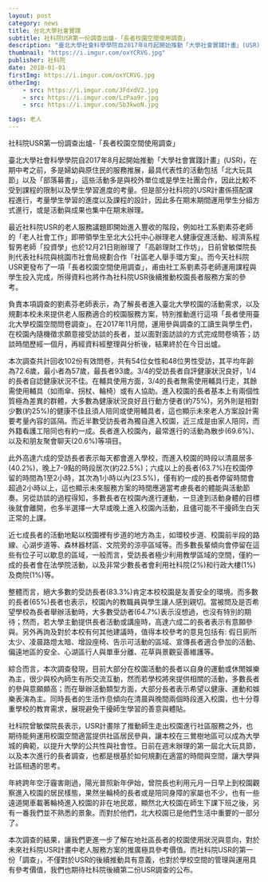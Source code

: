 ```yaml
---
layout: post
category: news
title: 台北大學社會實踐
subtitle: 社科院USR第一份調查出爐-「長者校園空間使用調查」
description: "臺北大學社會科學學院自2017年8月起開始推動「大學社會實踐計畫」(USR)，在期中考之前，多是婦幼與原住民的服務推展，最具代表性的活動包括「北大玩具節」以及「部落募書..."
thumbnail: "https://i.imgur.com/oxYCRVG.jpg"
publisher: 社科院
date: 2018-01-01
firstImg: https://i.imgur.com/oxYCRVG.jpg
otherImg:
    - src: https://i.imgur.com/3FdxdV2.jpg
    - src: https://i.imgur.com/LzPaa9r.jpg
    - src: https://i.imgur.com/Sb3kwoN.jpg

tags: 老人
---
```


社科院USR第一份調查出爐-「長者校園空間使用調查」

臺北大學社會科學學院自2017年8月起開始推動「大學社會實踐計畫」(USR)，在期中考之前，多是婦幼與原住民的服務推展，最具代表性的活動包括「北大玩具節」以及「部落募書」，這些活動多是與校外單位或是學生社團合作，因此比較不受到課程的限制以及學生學習進度的考量。但是部分社科院的USR計畫係搭配課程進行，考量學生學習的進度以及課程的設計，因此多在期末期間運用學生分組方式進行，或是活動與成果也集中在期末辦理。

最近社科院USR的老人服務議題即開始進入豐收的階段，例如社工系劉素芬老師的「老人社會工作」即帶領學生至北大公托中心辦理老人健康促進活動、經濟系程智男老師「投資學」也於12月21日剛辦理了「高齡理財工作坊」，日前曾敏傑院長則代表社科院與桃園市社會局規劃合作「社區老人舉手環方案」。而今天社科院USR更發布了一項「長者校園空間使用調查」，甫由社工系劉素芬老師運用課程與學生投入完成，所得資料也將作為社科院USR後續推動校園長者服務方案的參考。

負責本項調查的劉素芬老師表示，為了解長者進入臺北大學校園的活動需求，以及規劃本校未來提供老人服務適合的校園服務方案，特別推動進行這項「長者使用臺北大學校園空間問卷調查」。在2017年11月間，運用參與調查的工讀生與學生們，在校園內隨機徵求願意接受訪談的長者，並以面對面訪談的方式完成問卷填答；訪談時間歷經一個月，再經資料經整理與分析後，結果終於在今日出爐。

本次調查共計回收102份有效問卷，共有54位女性和48位男性受訪，其平均年齡為72.6歲，最小者為57歲，最長者93歲。3/4的受訪長者自評健康狀況良好，1/4的長者自認健康狀況不佳。在輔具使用方面，3/4的長者無需使用輔具行走，其餘需使用輔具（如雨傘、拐杖、輪椅）或有人協助。進入校園的長者基本上有兩個性質極為差異的群體，大多數為健康狀況良好且行動方便者(約75%)，另外則是相對少數(約25%)的健康不佳且須人陪同或使用輔具者，這也顯示未來老人方案設計需要考量內容的區隔。而近半數受訪長者為獨自進入校園，近三成是由家人陪同，而外籍看護工陪同也有約一成。長者進入校園內，最常進行的活動為散步(69.6%)、以及和朋友聚會聊天(20.6%)等項目。

此外高達六成的受訪長者表示每天都會進入學校，而進入校園的時段以清晨居多(40.2%)，晚上7-9點的時段居次(約22.5%)；六成以上的長者(63.7%)在校園停留的時間為1至2小時，其次為1小時以內(23.5%)，僅有約一成的長者停留時間會超過2小時以上，這也顯示未來服務方案的時間應適當考慮長者的體能與活動節奏。另從訪談的過程得知，多數長者在校園內進行運動，一旦達到活動身體的目標後就會離開，也多半選擇一大早或晚上進入校園內活動，且儘可能不干擾師生白天正常的上課。

近七成長者的活動地點以校園裡有步道的地方為主，如環校步道、校園前半段的路線、心湖步道等、森林器材區、文院旁的涼亭區域等。而多數長輩傾向會停留在這些有位子可以歇息的區域，一般而言，受訪長者極少利用教學區域的空間，僅約一成的長者會在法學院活動，以及非常少數長者會利用社科院(2%)和行政大樓(1%)及商院(1%)等。

整體而言，絕大多數的受訪長者(83.3%)肯定本校校園是友善安全的環境。而多數的長者(65%)長者也表示，校園內的教職員與學生讓人感到親切。當被問及是否希望學校為長者舉辦活動時，大多數受訪者(64.7%)表示沒想過，也沒有特別的期待；然而，若大學主動提供長者活動或講座時，高達六成二的長者表示有意願參與。另外再詢及對於本校有何其他建議時，值得本校參考的意見包括有:
假日廁所太少、凌晨路燈太暗、增設座椅、告示可活動的區域、宣傳長者適合參加的活動、偏遠地區的安全、心湖區行人與單車分離、花草與景觀妥善維護等。

綜合而言，本次調查發現，目前大部分在校園活動的長者以自身的運動或休閒娛樂為主，很少與校內師生有所交流互動，然而若學校將來提供相關的活動，多數長者的參與意願頗高；而在舉辦活動類型方面，大部分長者表示希望以健康、運動和娛樂表演為主。同時長者的生活作息傾向在清晨與晚間兩個時段進入校園，也十分尊重學校的教育需求，展現避免干擾師生學習的善意與體貼。

社科院曾敏傑院長表示，USR計畫除了推動師生走出校園進行社區服務之外，也期待能夠運用校園空間適當提供社區居民參與，讓本校在三鶯樹地區可以成為大學城的典範，以提升大學的公共性與社會性。日前在週末辦理的第一屆北大玩具節，以及本次進行的長者調查，也都是根基於如何規劃在適當的時間與空間，讓大學與社區相遇的思考。

年終跨年空汙霾害剛過，陽光普照新年伊始，曾院長也利用元月一日早上到校園觀察進入校園的居民樣態，果然坐輪椅的長者或是陪同身障的家屬也不少，也有一些遠道開車載著輪椅進入校園的非在地民眾，顯然北大校園在師生下課下班之後，另有一番我們並不熟悉的景象。而對於他們，北大校園已是他們生活中重要的一部分了。

本次調查的結果，讓我們更進一步了解在地社區長者的校園使用狀況與意向，對於未來社科院USR計畫中老人服務方案的推廣極具參考價值。而社科院USR的第一份「調查」，不僅對於USR的後續推動具有意義，也對於學校空間的管理與運用具有參考價值，我們也期待社科院後續第二份USR調查的公布。